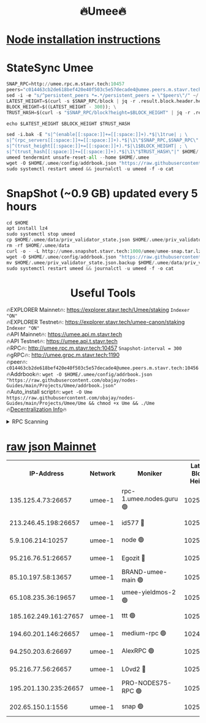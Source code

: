 <h1 align="center"> 🔥Umee🔥</h1>


[Node installation instructions](https://github.com/obajay/nodes-Guides/tree/main/Projects/Umee)
=
# StateSync Umee
```python
SNAP_RPC=http://umee.rpc.m.stavr.tech:10457
peers="c014463cb2de618bef420e40f503c5e57decade4@umee.peers.m.stavr.tech:10456"
sed -i -e "s/^persistent_peers *=.*/persistent_peers = \"$peers\"/" ~/.umee/config/config.toml
LATEST_HEIGHT=$(curl -s $SNAP_RPC/block | jq -r .result.block.header.height); \
BLOCK_HEIGHT=$((LATEST_HEIGHT - 300)); \
TRUST_HASH=$(curl -s "$SNAP_RPC/block?height=$BLOCK_HEIGHT" | jq -r .result.block_id.hash)

echo $LATEST_HEIGHT $BLOCK_HEIGHT $TRUST_HASH

sed -i.bak -E "s|^(enable[[:space:]]+=[[:space:]]+).*$|\1true| ; \
s|^(rpc_servers[[:space:]]+=[[:space:]]+).*$|\1\"$SNAP_RPC,$SNAP_RPC\"| ; \
s|^(trust_height[[:space:]]+=[[:space:]]+).*$|\1$BLOCK_HEIGHT| ; \
s|^(trust_hash[[:space:]]+=[[:space:]]+).*$|\1\"$TRUST_HASH\"|" $HOME/.umee/config/config.toml
umeed tendermint unsafe-reset-all --home $HOME/.umee
wget -O $HOME/.umee/config/addrbook.json "https://raw.githubusercontent.com/obajay/nodes-Guides/main/Projects/Umee/addrbook.json"
sudo systemctl restart umeed && journalctl -u umeed -f -o cat
```
# SnapShot (~0.9 GB) updated every 5 hours
```python
cd $HOME
apt install lz4
sudo systemctl stop umeed
cp $HOME/.umee/data/priv_validator_state.json $HOME/.umee/priv_validator_state.json.backup
rm -rf $HOME/.umee/data
curl -o - -L http://umee.snapshot.stavr.tech:1000/umee/umee-snap.tar.lz4 | lz4 -c -d - | tar -x -C $HOME/.umee --strip-components 2
wget -O $HOME/.umee/config/addrbook.json "https://raw.githubusercontent.com/obajay/nodes-Guides/main/Projects/Umee/addrbook.json"
mv $HOME/.umee/priv_validator_state.json.backup $HOME/.umee/data/priv_validator_state.json
sudo systemctl restart umeed && journalctl -u umeed -f -o cat
```
 <h1 align="center"> Useful Tools</h1>

🔥EXPLORER Mainnet🔥:      https://explorer.stavr.tech/Umee/staking             `Indexer "ON"` \
🔥EXPLORER Testnet🔥:        https://explorer.stavr.tech/umee-canon/staking      `Indexer "ON"` \
🔥API Mainnet🔥:                   https://umee.api.m.stavr.tech \
🔥API Testnet🔥:                     https://umee.api.t.stavr.tech \
🔥RPC🔥:                                   http://umee.rpc.m.stavr.tech:10457                     `Snapshot-interval = 300` \
🔥gRPC🔥:                              http://umee.grpc.m.stavr.tech:1190 \
🔥peer🔥:                     `c014463cb2de618bef420e40f503c5e57decade4@umee.peers.m.stavr.tech:10456` \
🔥Addrbook🔥:    ```wget -O $HOME/.umee/config/addrbook.json "https://raw.githubusercontent.com/obajay/nodes-Guides/main/Projects/Umee/addrbook.json"``` \
🔥Auto_install script🔥: ```wget -O Ume https://raw.githubusercontent.com/obajay/nodes-Guides/main/Projects/Umee/Ume && chmod +x Ume && ./Ume``` \
🔥[Decentralization Info](https://github.com/obajay/StateSync-snapshots/tree/main/Projects/Umee/Decentralization)🔥

<details>
<summary>RPC Scanning</summary>

<h2 align="center"> We scan nodes in real time every 4 hours. And we provide the final result of RPC endpoints.
We cannot influence the operation of these nodes in any way. </h2>


```python
If Voting Power is higher than 0 --> then the Node is a validator of the network and may be subject to attack and be a potential threat to the chain.
```
```python
We marked such validators with a red symbol
```

</details>

[raw json Mainnet](https://rpc-check.umeem.stavr.tech/umeem/rpc-umeem-result.json)
=



<table><tr><th>IP-Address</th><th>Network</th><th>Moniker</th><th>Latest Block Height</th><th>Earliest Block Height</th><th>Catching Up</th><th>Tx Index</th><th>Voting Power</th><th>Scan Time</th></tr><tr><td>135.125.4.73:26657</td><td>umee-1</td><td>rpc-1.umee.nodes.guru 🟢</td><td>10254032</td><td>5167386</td><td>False</td><td>on</td><td>0</td><td>2024-01-22T18:11:25.142615414UTC</td></tr><tr><td>213.246.45.198:26657</td><td>umee-1</td><td>id577 🔴</td><td>10254018</td><td>7100001</td><td>False</td><td>on</td><td>35102554</td><td>2024-01-22T18:10:03.383795736UTC</td></tr><tr><td>5.9.106.214:10257</td><td>umee-1</td><td>node 🟢</td><td>10254028</td><td>7942001</td><td>False</td><td>on</td><td>0</td><td>2024-01-22T18:10:57.769730787UTC</td></tr><tr><td>95.216.76.51:26657</td><td>umee-1</td><td>Egozit 🔴</td><td>10254032</td><td>8262001</td><td>False</td><td>off</td><td>38353658</td><td>2024-01-22T18:11:22.770720367UTC</td></tr><tr><td>85.10.197.58:13657</td><td>umee-1</td><td>BRAND-umee-main 🟢</td><td>10254021</td><td>8427832</td><td>False</td><td>on</td><td>0</td><td>2024-01-22T18:10:20.988936644UTC</td></tr><tr><td>65.108.235.36:19657</td><td>umee-1</td><td>umee-yieldmos-2 🟢</td><td>10254011</td><td>9575548</td><td>False</td><td>on</td><td>0</td><td>2024-01-22T18:09:23.993000117UTC</td></tr><tr><td>185.162.249.161:27657</td><td>umee-1</td><td>ttt 🟢</td><td>10254025</td><td>9733423</td><td>False</td><td>on</td><td>0</td><td>2024-01-22T18:10:43.954341762UTC</td></tr><tr><td>194.60.201.146:26657</td><td>umee-1</td><td>medium-rpc 🟢</td><td>10245603</td><td>9984137</td><td>False</td><td>on</td><td>0</td><td>2024-01-22T18:10:09.943605002UTC</td></tr><tr><td>94.250.203.6:26697</td><td>umee-1</td><td>AlexRPC 🟢</td><td>10254018</td><td>10132001</td><td>False</td><td>on</td><td>0</td><td>2024-01-22T18:10:16.555083370UTC</td></tr><tr><td>95.216.77.56:26657</td><td>umee-1</td><td>L0vd2 🔴</td><td>10254036</td><td>10154035</td><td>False</td><td>off</td><td>37469205</td><td>2024-01-22T18:11:44.543582996UTC</td></tr><tr><td>195.201.130.235:26657</td><td>umee-1</td><td>PRO-NODES75-RPC 🟢</td><td>10254027</td><td>10190089</td><td>False</td><td>on</td><td>0</td><td>2024-01-22T18:10:52.511622266UTC</td></tr><tr><td>202.65.150.1:1556</td><td>umee-1</td><td>snap 🟢</td><td>10251104</td><td>10250222</td><td>False</td><td>on</td><td>0</td><td>2024-01-22T18:10:53.427311973UTC</td></tr></table>
